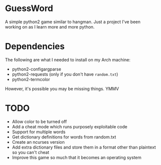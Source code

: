 # GuessWord
A simple python2 game similar to hangman. Just a project I've been working on as I learn more and more python.

# Dependencies
The following are what I needed to install on my Arch machine:
* python2-configargparse
* python2-requests (only if you don't have `random.txt`)
* python2-termcolor

However, it's possible you may be missing things. YMMV

# TODO
* Allow color to be turned off
* Add a cheat mode which runs purposely exploitable code
* Support for multiple words
* Get dictionary definitions for words from random.txt
* Create an ncurses version
* Add extra dictionary files and store them in a format other than plaintext so you can't cheat
* Improve this game so much that it becomes an operating system
